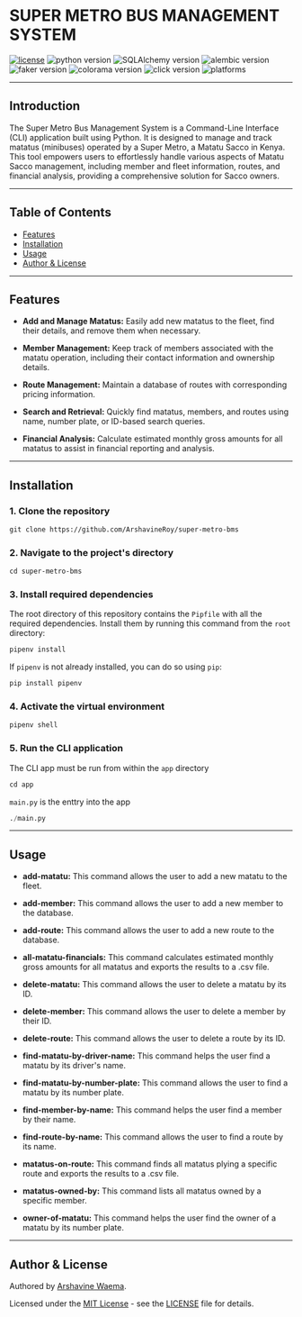 # SUPER METRO BUS MANAGEMENT SYSTEM

[![license](https://img.shields.io/badge/license-%20MIT%20-green.svg)](./LICENSE)
![python version](https://img.shields.io/badge/python-3.10|3.11-blue.svg)
![SQLAlchemy version](https://img.shields.io/badge/SQLAlchemy-2.0.20-cyan.svg)
![alembic version](https://img.shields.io/badge/alembic-1.12.0-orange.svg)
![faker version](https://img.shields.io/badge/faker-19.3.1-mint.svg)
![colorama version](https://img.shields.io/badge/colorama-0.4.4-white.svg)
![click version](https://img.shields.io/badge/click-8.0.3-red.svg)
![platforms](https://img.shields.io/badge/Platforms-Linux%20|%20Windows%20|%20Mac%20-purple.svg)

---

## Introduction

The Super Metro Bus Management System is a Command-Line Interface (CLI) application built using Python. It is designed to manage and track matatus (minibuses) operated by a Super Metro, a Matatu Sacco in Kenya. This tool empowers users to effortlessly handle various aspects of Matatu Sacco management, including member and fleet information, routes, and financial analysis, providing a comprehensive solution for Sacco owners.

---

## Table of Contents

- [Features](#features)
- [Installation](#installation)
- [Usage](#usage)
- [Author & License](#author--license)

---

## Features

- **Add and Manage Matatus:** Easily add new matatus to the fleet, find their details, and remove them when necessary.

- **Member Management:** Keep track of members associated with the matatu operation, including their contact information and ownership details.

- **Route Management:** Maintain a database of routes with corresponding pricing information.

- **Search and Retrieval:** Quickly find matatus, members, and routes using name, number plate, or ID-based search queries.

- **Financial Analysis:** Calculate estimated monthly gross amounts for all matatus to assist in financial reporting and analysis.

---

## Installation

### 1. Clone the repository

```txt
git clone https://github.com/ArshavineRoy/super-metro-bms
```

### 2. Navigate to the project's directory

```txt
cd super-metro-bms
```

### 3. Install required dependencies

The root directory of this repository contains the `Pipfile` with all the required dependencies. Install them by running this command from the `root` directory:

```python
pipenv install
```

If `pipenv` is not already installed, you can do so using `pip`:

```python
pip install pipenv
```

### 4. Activate the virtual environment

```python
pipenv shell
```

### 5. Run the CLI application

The CLI app must be run from within the `app` directory

```python
cd app
```

`main.py` is the enttry into the app

```python
./main.py
```

---

## Usage

- **add-matatu:** This command allows the user to add a new matatu to the fleet.

- **add-member:** This command allows the user to add a new member to the database.

- **add-route:** This command allows the user to add a new route to the database.

- **all-matatu-financials:** This command calculates estimated monthly gross amounts for all matatus and exports the results to a .csv file.

- **delete-matatu:** This command allows the user to delete a matatu by its ID.

- **delete-member:** This command allows the user to delete a member by their ID.

- **delete-route:** This command allows the user to delete a route by its ID.

- **find-matatu-by-driver-name:** This command helps the user find a matatu by its driver's name.

- **find-matatu-by-number-plate:** This command allows the user to find a matatu by its number plate.

- **find-member-by-name:** This command helps the user find a member by their name.

- **find-route-by-name:** This command allows the user to find a route by its name.

- **matatus-on-route:** This command finds all matatus plying a specific route and exports the results to a .csv file.

- **matatus-owned-by:** This command lists all matatus owned by a specific member.

- **owner-of-matatu:** This command helps the user find the owner of a matatu by its number plate.

---

## Author & License

Authored by [Arshavine Waema](https://github.com/ArshavineRoy).

Licensed under the [MIT License](LICENSE) - see the [LICENSE](LICENSE) file for details.
